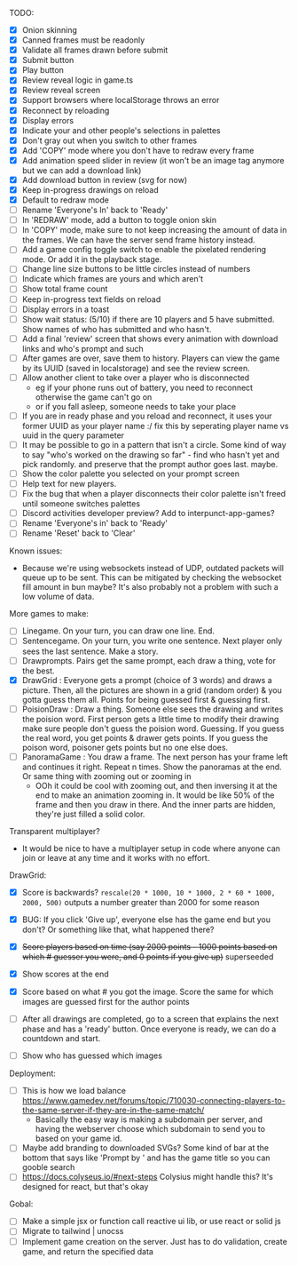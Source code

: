 
TODO:
- [x] Onion skinning
- [x] Canned frames must be readonly
- [x] Validate all frames drawn before submit
- [x] Submit button
- [x] Play button
- [x] Review reveal logic in game.ts
- [x] Review reveal screen
- [x] Support browsers where localStorage throws an error
- [x] Reconnect by reloading
- [x] Display errors
- [x] Indicate your and other people's selections in palettes
- [x] Don't gray out when you switch to other frames
- [x] Add 'COPY' mode where you don't have to redraw every frame
- [x] Add animation speed slider in review (it won't be an image tag anymore but we can add a download link)
- [x] Add download button in review (svg for now)
- [x] Keep in-progress drawings on reload
- [x] Default to redraw mode
- [ ] Rename 'Everyone's In' back to 'Ready'
- [ ] In 'REDRAW' mode, add a button to toggle onion skin
- [ ] In 'COPY' mode, make sure to not keep increasing the amount of data in the
       frames. We can have the server send frame history instead.
- [ ] Add a game config toggle switch to enable the pixelated rendering mode. Or add it in the playback stage.
- [ ] Change line size buttons to be little circles instead of numbers
- [ ] Indicate which frames are yours and which aren't
- [ ] Show total frame count
- [ ] Keep in-progress text fields on reload
- [ ] Display errors in a toast
- [ ] Show wait status: (5/10) if there are 10 players and
       5 have submitted. Show names of who has submitted and
       who hasn't.
- [ ] Add a final 'review' screen that shows every animation with download links and who's prompt and such
- [ ] After games are over, save them to history. Players can view the game by its UUID (saved in localstorage) and see the review screen.
- [ ] Allow another client to take over a player who is disconnected
  - eg if your phone runs out of battery, you need to reconnect
    otherwise the game can't go on
  - or if you fall asleep, someone needs to take your place
- [ ] If you are in ready phase and you reload and reconnect, it uses your former UUID as your player name :/ fix this by seperating player name vs uuid in the query parameter
- [ ] It may be possible to go in a pattern that isn't a circle. Some kind of way to say "who's worked on the drawing so far" - find who hasn't yet and pick randomly. and preserve that the prompt author goes last. maybe.
- [ ] Show the color palette you selected on your prompt screen
- [ ] Help text for new players.
- [ ] Fix the bug that when a player disconnects their color palette isn't freed until someone switches palettes
- [ ] Discord activities developer preview? Add to interpunct-app-games?
- [ ] Rename 'Everyone's in' back to 'Ready'
- [ ] Rename 'Reset' back to 'Clear'

Known issues:
- Because we're using websockets instead of UDP, outdated packets will queue up to be sent. This can be mitigated by checking the websocket fill amount in bun maybe? It's also probably not a problem with such a low volume of data.

More games to make:
- [ ] Linegame. On your turn, you can draw one line. End.
- [ ] Sentencegame. On your turn, you write one sentence. Next player only sees the last sentence. Make a story.
- [ ] Drawprompts. Pairs get the same prompt, each draw a thing, vote for the best.
- [x] DrawGrid : Everyone gets a prompt (choice of 3 words) and draws a
  picture. Then, all the pictures are shown in a grid (random order)
  & you gotta guess them all. Points for being guessed first & guessing
  first.
- [ ] PoisionDraw : Draw a thing. Someone else sees the drawing and writes the poision word. First person gets a little time to modify their drawing make sure people don't guess the poision word. Guessing. If you guess the real word, you get points & drawer gets points. If you guess the poison word, poisoner gets points but no one else does.
- [ ] PanoramaGame : You draw a frame. The next person has your frame left and continues it right. Repeat n times. Show the panoramas at the end. Or same thing with zooming out or zooming in
  - OOh it could be cool with zooming out, and then inversing it at the end to make
    an animation zooming in. It would be like 50% of the frame and then you draw in there. And the inner parts are hidden, they're just filled a solid color.

Transparent multiplayer?
- It would be nice to have a multiplayer setup in code where anyone can
  join or leave at any time and it works with no effort.

DrawGrid:
- [x] Score is backwards? `rescale(20 * 1000, 10 * 1000, 2 * 60 * 1000, 2000, 500)` outputs a number greater than 2000 for some reason
- [x] BUG: If you click 'Give up', everyone else has the game end but you don't? Or something like that, what happened there?
- [x] ~~Score players based on time (say 2000 points - 1000 points based on which # guesser you were, and 0 points if you give up)~~ superseeded
- [x] Show scores at the end
- [x] Score based on what # you got the image. Score the same for which images are guessed first for the author points
- [ ] After all drawings are completed, go to a screen that explains the next phase and has a 'ready' button. Once everyone is ready, we can do a countdown and start.
- [ ] Show who has guessed which images


Deployment:
- [ ] This is how we load balance https://www.gamedev.net/forums/topic/710030-connecting-players-to-the-same-server-if-they-are-in-the-same-match/
  - Basically the easy way is making a subdomain per server, and having the webserver choose which subdomain to send you to based on your game id.
- [ ] Maybe add branding to downloaded SVGs? Some kind of bar at the bottom that says like 'Prompt by <name>' and has the game title so you can gooble search
- [ ] https://docs.colyseus.io/#next-steps Colysius might handle this? It's designed for react, but that's okay

Gobal:

- [ ] Make a simple jsx or function call reactive ui lib, or use react or solid js
- [ ] Migrate to tailwind | unocss
- [ ] Implement game creation on the server. Just has to do validation, create game, and return the specified data